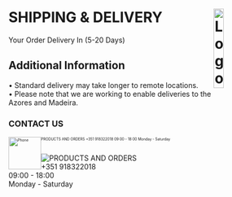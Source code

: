 # SHIPPING & DELIVERY <img alt="Logo" align="right" src="https://i.postimg.cc/XqH9nsvw/SPORTS-EXPRESS-logos-transparent.png" width="20%" />
Your Order Delivery In (5-20 Days)
## Additional Information
• Standard delivery may take longer to remote locations.
<br>
• Please note that we are working to enable deliveries to the Azores and Madeira.
### CONTACT US
<p style="font-size:50%;">
<img src="https://i.postimg.cc/9ffg6y6Z/phone.png" alt="Phone" style="float:left;width:64px;height:64px;">
PRODUCTS AND ORDERS 
+351 918322018 
09:00 - 18:00 
Monday - Saturday
</p>

<br>
<img alt="PRODUCTS AND ORDERS" src="https://i.postimg.cc/9ffg6y6Z/phone.png" class="css-1fimrv7">
<br>
<span>+351 918322018<br>09:00 - 18:00<br>Monday - Saturday</span>
